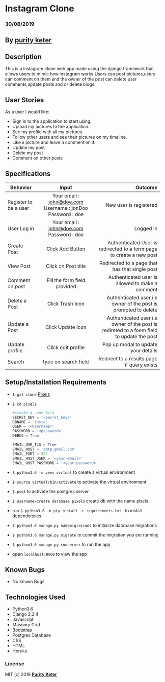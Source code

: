 # Instagram Clone

### 30/08/2019

## By **[purity keter]()**

## Description

This is a instagram clone web app made using the django framework that allows users to  mimic how instagram works.Users can post pictures,users can comment on them and the owner of the post can delete user comments,update posts and or delete blogs.

## User Stories

As a user I would like:

* Sign in to the application to start using.
* Upload my pictures to the application.
* See my profile with all my pictures.
* Follow other users and see their pictures on my timeline.
* Like a picture and leave a comment on it.
* Update my post
* Delete my post
* Comment on other posts




## Specifications

| Behavior        | Input           | Outcome  |
| ------------- |:-------------:| -----:|
| Register to be a user | Your email : john@doe.com  Username : jonDoo  Password : doe | New user is registered |
| User Log in | Your email : john@doe.com  Password : doe | Logged in |
| Create Post | Click Add Button |Authenticated User is redirected to a form page to create a new post|
| View Post | Click on Post title | Redirected to a page that has that single post|
| Comment on post | Fill the form field provided | Authenticated user is allowed to make a comment|
| Delete a Post | Click Trash Icon| Authenticated user i.e owner of the post is prompted to delete|
| Update a Post | Click Update Icon| Authenticated user i.e owner of the post is redireted to a foem field to update the post|
| Update profile | Click edit profile | Pop up modal to update your details |
| Search | type on search field| Redirect to a results page if query exists |


## Setup/Installation Requirements

* `$ git clone` [Pixels](https://github.com/purityketer/pixels)
* `$ cd pixels`


    ```python
    #create a .env file
    SECRET_KEY = '<Secret_key>'
    DBNAME = 'insta'
    USER = '<Username>'
    PASSWORD = '<password>'
    DEBUG = True

    EMAIL_USE_TLS = True
    EMAIL_HOST = 'smtp.gmail.com'
    EMAIL_PORT = 587
    EMAIL_HOST_USER = '<your-email>'
    EMAIL_HOST_PASSWORD = '<your-password>'
    ```    

* `$ python3.6 -m venv virtual` to create a  virtual environment
* `$ source virtual/bin/activate` to activate the virtual environment
* `$ psql` to activate the postgres server
* `$ username=create database pixels` create db with the name pixels
* run `$ python3.6 -m pip install -r requirements.txt ` to install dependencies
* `$ python3.6 manage.py makemigrations` to initialize database migrations
* `$ python3.6 manage.py migrate` to commit the migration you are running
* `$ python3.6 manage.py runserver` to run the app
* open `localhost:8000` to view the app

## Known Bugs

* No known Bugs

## Technologies Used

* Python3.6
* Django 2.2.4
* Javascript
* Masonry Grid
* Bootstrap
* Postgres Database
* CSS
* HTML
* Heroku

### License

MIT (c) 2019 **[Purity Keter](https://github.com/purityketer/pixels)**


